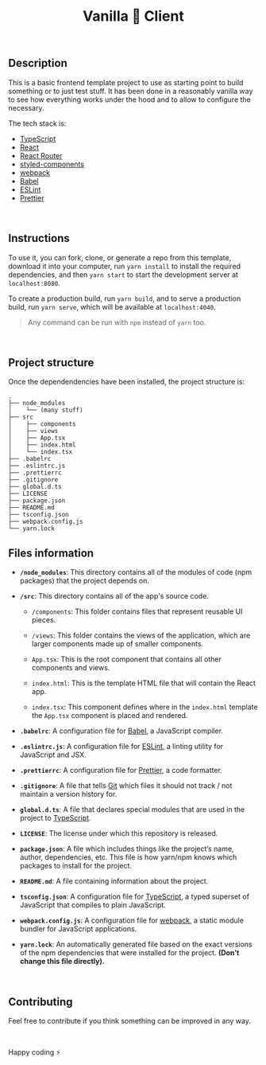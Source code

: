 <h1 align="center">
  Vanilla 🍦 Client
</h1>

<br>

## Description

This is a basic frontend template project to use as starting point to build something or to just test stuff. It has been done in a reasonably vanilla way to see how everything works under the hood and to allow to configure the necessary.

The tech stack is:

- [TypeScript](https://www.typescriptlang.org)
- [React](https://reactjs.org)
- [React Router](https://reacttraining.com/react-router/web)
- [styled-components](https://www.styled-components.com)
- [webpack](https://webpack.js.org)
- [Babel](https://babeljs.io)
- [ESLint](https://eslint.org)
- [Prettier](https://prettier.io)

<br>

## Instructions

To use it, you can fork, clone, or generate a repo from this template, download it into your computer, run `yarn install` to install the required dependencies, and then `yarn start` to start the development server at `localhost:8080`.

To create a production build, run `yarn build`, and to serve a production build, run `yarn serve`, which will be available at `localhost:4040`.

> Any command can be run with `npm` instead of `yarn` too.

<br>

## Project structure

Once the dependendencies have been installed, the project structure is:

    .
    ├── node_modules
    │    └── (many stuff)
    ├── src
    │    ├── components
    │    ├── views
    │    ├── App.tsx
    │    ├── index.html
    │    └── index.tsx
    ├── .babelrc
    ├── .eslintrc.js
    ├── .prettierrc
    ├── .gitignore
    ├── global.d.ts
    ├── LICENSE
    ├── package.json
    ├── README.md
    ├── tsconfig.json
    ├── webpack.config.js
    └── yarn.lock

## Files information

- **`/node_modules`**: This directory contains all of the modules of code (npm packages) that the project depends on.

- **`/src`**: This directory contains all of the app's source code.

  - `/components`: This folder contains files that represent reusable UI pieces.

  - `/views`: This folder contains the views of the application, which are larger components made up of smaller components.

  - `App.tsx`: This is the root component that contains all other components and views.

  - `index.html`: This is the template HTML file that will contain the React app.

  - `index.tsx`: This component defines where in the `index.html` template the `App.tsx` component is placed and rendered.

- **`.babelrc`**: A configuration file for [Babel](https://babeljs.io), a JavaScript compiler.

- **`.eslintrc.js`**: A configuration file for [ESLint](https://eslint.org), a linting utility for JavaScript and JSX.

- **`.prettierrc`**: A configuration file for [Prettier](https://prettier.io), a code formatter.

- **`.gitignore`**: A file that tells [Git](https://git-scm.com) which files it should not track / not maintain a version history for.

- **`global.d.ts`**: A file that declares special modules that are used in the project to [TypeScript](https://www.typescriptlang.org).

- **`LICENSE`**: The license under which this repository is released.

- **`package.json`**: A file which includes things like the project’s name, author, dependencies, etc. This file is how yarn/npm knows which packages to install for the project.

- **`README.md`**: A file containing information about the project.

- **`tsconfig.json`**: A configuration file for [TypeScript](https://www.typescriptlang.org), a typed superset of JavaScript that compiles to plain JavaScript.

- **`webpack.config.js`**: A configuration file for [webpack](https://webpack.js.org), a static module bundler for JavaScript applications.

- **`yarn.lock`**: An automatically generated file based on the exact versions of the npm dependencies that were installed for the project. **(Don’t change this file directly).**

<br>

## Contributing

Feel free to contribute if you think something can be improved in any way.

<br>

Happy coding ⚡
